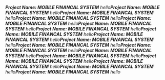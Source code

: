 ***Project Name: MOBILE FINANCAL SYSTEM***
*hello****Project Name: MOBILE FINANCAL SYSTEM***
*hello****Project Name: MOBILE FINANCAL SYSTEM***
*hello****Project Name: MOBILE FINANCAL SYSTEM***
*hello****Project Name: MOBILE FINANCAL SYSTEM***
*hello****Project Name: MOBILE FINANCAL SYSTEM***
*hello****Project Name: MOBILE FINANCAL SYSTEM***
*hello****Project Name: MOBILE FINANCAL SYSTEM***
*hello****Project Name: MOBILE FINANCAL SYSTEM***
*hello****Project Name: MOBILE FINANCAL SYSTEM***
*hello****Project Name: MOBILE FINANCAL SYSTEM***
*hello****Project Name: MOBILE FINANCAL SYSTEM***
*hello****Project Name: MOBILE FINANCAL SYSTEM***
*hello****Project Name: MOBILE FINANCAL SYSTEM***
*hello****Project Name: MOBILE FINANCAL SYSTEM***
*hello****Project Name: MOBILE FINANCAL SYSTEM***
*hello****Project Name: MOBILE FINANCAL SYSTEM***
*hello****Project Name: MOBILE FINANCAL SYSTEM***
*hello*